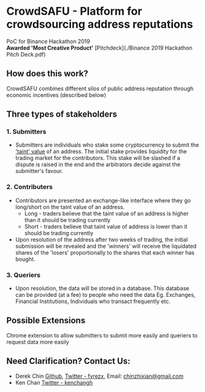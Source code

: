 # CrowdSAFU - Platform for crowdsourcing address reputations
PoC for Binance Hackathon 2019  
**Awarded 'Most Creative Product'**
[Pitchdeck](./Binance 2019 Hackathon Pitch Deck.pdf)

## How does this work?
CrowdSAFU combines different silos of public address reputation through economic incentives (described below)

## Three types of stakeholders
### 1. Submitters
* Submitters are individuals who stake some cryptocurrency to submit the ['taint' value](https://bitcoin.stackexchange.com/questions/7966/what-are-tainted-coins-exactly) of an address. The initial stake provides liquidity for the trading market for the contributors. This stake will be slashed if a dispute is raised in the end and the arbitrators decide against the submitter's favour.

### 2. Contributers
* Contributors are presented an exchange-like interface where they go long/short on the taint value of an address. 
    * Long - traders believe that the taint value of an address is higher than it should be trading currently
    * Short - traders believe that taint value of address is lower than it should be trading currently 
* Upon resolution of the address after two weeks of trading, the initial submission will be revealed and the 'winners' will receive the liquidated shares of the 'losers' proportionally to the shares that each winner has bought.

### 3. Queriers
* Upon resolution, the data will be stored in a database. This database can be provided (at a fee) to people who need the data
Eg. Exchanges, Financial Institutions, Individuals who transact frequently etc.

## Possible Extensions
Chrome extension to allow submitters to submit more easily and queriers to request data more easily

## Need Clarification? Contact Us:
* Derek Chin [Github](http://github.com/derekzx), [Twitter - fyrezx](http://twitter.com/fyrezx), Email: [chinzhixian@gmail.com]( mailto:chinzhixian@gmail.com)
* Ken Chan [Twitter - kenchangh](http://twitter.com/kenchangh)
